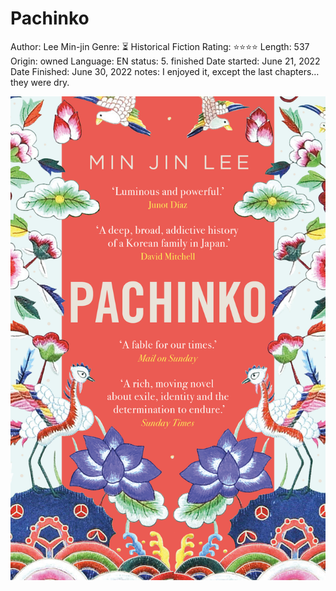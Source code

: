 # Pachinko

Author: Lee Min-jin
Genre: ⏳ Historical Fiction
Rating: ⭐️⭐️⭐️⭐️
Length: 537
Origin: owned
Language: EN
status: 5. finished
Date started: June 21, 2022
Date Finished: June 30, 2022
notes: I enjoyed it, except the last chapters… they were dry.

![Untitled](Pachinko%20b69c687c1fcc483f9df9e19835e234d4/Untitled.png)